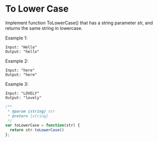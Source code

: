 # To Lower Case

Implement function ToLowerCase() that has a string parameter str, and returns the same string in lowercase.

Example 1:

    Input: "Hello"
    Output: "hello"

Example 2:

    Input: "here"
    Output: "here"

Example 3:

    Input: "LOVELY"
    Output: "lovely"


```JavaScript
/**
 * @param {string} str
 * @return {string}
 */
var toLowerCase = function(str) {
  return str.toLowerCase()
};
```
